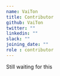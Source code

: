 ```yaml
---
name: VaiTon
title: Contributor
github: VaiTon
twitter: ""
linkedin: ""
slack: ""
joining_date: ""
role : contributor
---
```


Still waiting for this
